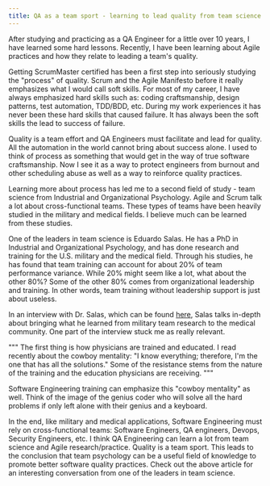 ```yaml
---
title: QA as a team sport - learning to lead quality from team science research
---
```


After studying and practicing as a QA Engineer for a little over 10 years, I have learned some hard lessons. Recently, I have been learning about Agile practices and how they relate to leading a team's quality. 

Getting ScrumMaster certified has been a first step into seriously studying the "process" of quality. Scrum and the Agile Manifesto before it really emphasizes what I would call soft skills.  For most of my career, I have always emphasized hard skills such as: coding craftsmanship, design patterns, test automation, TDD/BDD, etc.  During my work experiences it has never been these hard skills that caused failure.  It has always been the soft skills the lead to success of failure.

Quality is a team effort and QA Engineers must facilitate and lead for quality.  All the automation in the world cannot bring about success alone. I used to think of process as something that would get in the way of true software craftsmanship. Now I see it as a way to protect engineers from burnout and other scheduling abuse as well as a way to reinforce quality practices.

Learning more about process has led me to a second field of study - team science from Industrial and Organizational Psychology. Agile and Scrum talk a lot about cross-functional teams.  These types of teams have been heavily studied in the military and medical fields.  I believe much can be learned from these studies.

One of the leaders in team science is Eduardo Salas. He has a PhD in Industrial and Organizational Psychology, and has done research and training for the U.S. military and the medical field.  Through his studies, he has found that team training can account for about 20% of team performance variance.  While 20% might seem like a lot, what about the other 80%?  Some of the other 80% comes from organizational leadership and training.  In other words, team training without leadership support is just about useless. 

In an interview with Dr. Salas, which can be found [here](https://psnet.ahrq.gov/perspective/conversation-eduardo-salas-phd), Salas talks in-depth about bringing what he learned from military team research to the medical community. One part of the interview stuck me as really relevant.  

"""
The first thing is how physicians are trained and educated. I read recently about the cowboy mentality: "I know everything; therefore, I'm the one that has all the solutions." Some of the resistance stems from the nature of the training and the education physicians are receiving.
"""


Software Engineering training can emphasize this "cowboy mentality" as well. Think of the image of the genius coder who will solve all the hard problems if only left alone with their genius and a keyboard.  

In the end, like military and medical applications, Software Engineering must rely on cross-functional teams: Software Engineers, QA engineers, Devops, Security Engineers, etc.  I think QA Engineering can learn a lot from team science and Agile research/practice.  Quality is a team sport.  This leads to the conclusion that team psychology can be a useful field of knowledge to promote better software quality practices.  Check out the above article for an interesting conversation from one of the leaders in team science.